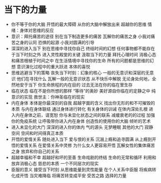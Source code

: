 # 当下的力量

- 你不等于你的大脑
  开悟的最大障碍
  从你的大脑中解放出来
  超越你的思维
  情绪：身体对思维的反应
- 意识：拜托痛苦的途径
  别在当下制造更多的痛苦
  瓦解你的痛苦之身
  小我对痛苦之身的认同
  恐惧的起源
  小我对圆满的引导
- 深深的进入当下
  别在思维中寻找你自己
  终结时间的幻想
  任何事物都不能存在于当下时刻之外
  进入灵性殿堂的关键
  汲取当下的力量
  拜托心理时间
  消极心态和痛苦根植于时间之中
  在生活情境中寻找你的生命
  所有的问题都是思维的幻想
  意识演化过程中的重大跃进
  本体的喜悦
- 思维逃避当下的策略
  丧失当下时刻：幻象的核心
  一般的无意识和深层的无意识
  他们在寻找什么
  瓦解一般的无意识状态
  从不快乐中解脱
  无论身处何地，全然地安于当下
  你生命旅程的内在目的
  过去无法在你的临在里生存
- 临在状态
  临在不是你所想的那样
  “等待”的奥妙
  美好源自你临在的定静之中
  纯意识的实现
  救世主：你神圣临在的现实
- 内在身体
  本体是你最深刻的自我
  超越字面的含义
  找出你无形的和不可摧毁的本质
  与内在身体联结
  通过身体进行转化
  有关身体的训诫
  在体内深处扎根
  进入内在身体之前，请宽恕
  你与未显化状态之间的联系
  减缓衰老的的过程
  加强你的免疫系统
  让呼吸带你进入内在身体
  创造性的使用你的大脑
  倾听的艺术
- 进入未显化的大门
  深深的进入你的体内
  气的源头
  无梦睡眠
  其他的大门
  寂静
  空间
  空间和时间得真正本质
- 开悟的爱情关系
  随处进入当下
  爱与恨的关系
  沉溺上瘾和追寻圆满
  从上瘾到开悟的爱情关系
  在爱情关系中灵修
  为什么女人更容易开悟
  瓦解女性的集体痛苦之身
  放弃和你自己的关系
- 超越幸福和不幸
  超越好和坏的至善
  生命戏剧的终结
  生命的无常和循环
  利用和放弃消极心态
  慈悲的本质
  一个不同层次的现实
- 臣服的意义
  接受当下时刻
  从思维能量到灵性能量
  在个人关系中臣服
  将疾病转化成开悟
  当灾难降临
  将痛苦转变成平安
  受苦之路
  选择的力量
